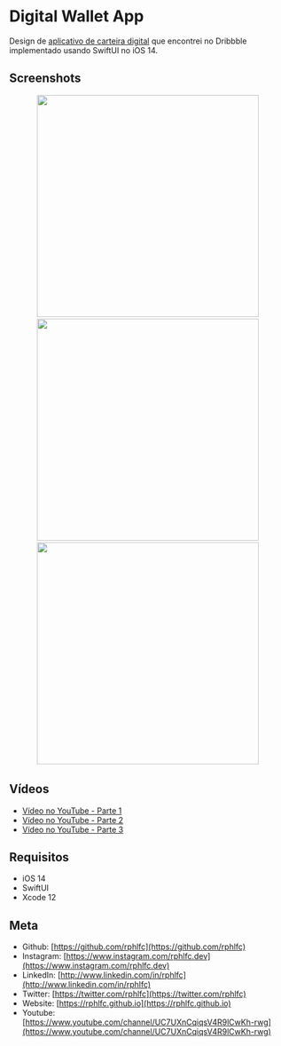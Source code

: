 # Digital Wallet App
Design de [aplicativo de carteira digital](https://dribbble.com/shots/14715739--Exploration-Digital-Wallet-App) que encontrei no Dribbble implementado usando SwiftUI no iOS 14.

## Screenshots
<p align="center">
    <img src="https://user-images.githubusercontent.com/16376748/102000786-a0df1680-3cc9-11eb-9d4c-b313d7d4eb64.png" width="400">&nbsp;
    <img src="https://user-images.githubusercontent.com/16376748/102147736-fe9a6c80-3e49-11eb-8d90-0bfe2eb2edd1.png" width="400">&nbsp;
    <img src="https://user-images.githubusercontent.com/16376748/102560539-36571d80-40b1-11eb-92f4-5c97c2f3fba6.png" width="400">&nbsp;
</p>

## Vídeos
- [Vídeo no YouTube - Parte 1](https://youtu.be/bhi-DS8gXjM)
- [Vídeo no YouTube - Parte 2](https://youtu.be/RIK57emkM0c)
- [Vídeo no YouTube - Parte 3](https://youtu.be/fXXHrpMkXso)
 
## Requisitos
- iOS 14
- SwiftUI
- Xcode 12

## Meta
- Github: [https://github.com/rphlfc](https://github.com/rphlfc)
- Instagram: [https://www.instagram.com/rphlfc.dev](https://www.instagram.com/rphlfc.dev)
- LinkedIn: [http://www.linkedin.com/in/rphlfc](http://www.linkedin.com/in/rphlfc)
- Twitter: [https://twitter.com/rphlfc](https://twitter.com/rphlfc)
- Website: [https://rphlfc.github.io](https://rphlfc.github.io)
- Youtube: [https://www.youtube.com/channel/UC7UXnCqiqsV4R9lCwKh-rwg](https://www.youtube.com/channel/UC7UXnCqiqsV4R9lCwKh-rwg)
